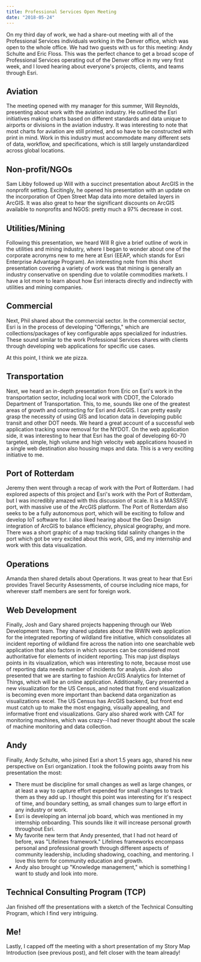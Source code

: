 ```yaml
---
title: Professional Services Open Meeting
date: "2018-05-24"
---
```

On my third day of work, we had a share-out meeting with all of the Professional Services individuals working in the Denver office, which was open to the whole office. We had two guests with us for this meeting: Andy Schulte and Eric Floss. This was the perfect chance to get a broad scope of Professional Services operating out of the Denver office in my very first week, and I loved hearing about everyone's projects, clients, and teams through Esri.

## Aviation
The meeting opened with my manager for this summer, Will Reynolds, presenting about work with the aviation industry. He outlined the Esri initiatives making charts based on different standards and data unique to airports or divisions in the aviation industry. It was interesting to note that most charts for aviation are still printed, and so have to be constructed with print in mind. Work in this industry must accommodate many different sets of data, workflow, and specifications, which is still largely unstandardized across global locations.

## Non-profit/NGOs
Sam Libby followed up Will with a succinct presentation about ArcGIS in the nonprofit setting. Excitingly, he opened his presentation with an update on the incorporation of Open Street Map data into more detailed layers in ArcGIS. It was also great to hear the significant discounts on ArcGIS available to nonprofits and NGOS: pretty much a 97% decrease in cost.

## Utilities/Mining
Following this presentation, we heard Will R give a brief outline of work in the utilities and mining industry, where I began to wonder about one of the corporate acronyms new to me here at Esri (EEAP, which stands for Esri Enterprise Advantage Program). An interesting note from this short presentation covering a variety of work was that mining is generally an industry conservative on spending due to volatile commodities markets. I have a lot more to learn about how Esri interacts directly and indirectly with utilities and mining companies.

## Commercial
Next, Phil shared about the commercial sector. In the commercial sector, Esri is in the process of developing "Offerings," which are collections/packages of key configurable apps specialized for industries. These sound similar to the work Professional Services shares with clients through developing web applications for specific use cases.

At this point, I think we ate pizza.

## Transportation
Next, we heard an in-depth presentation from Eric on Esri's work in the transportation sector, including local work with CDOT, the Colorado Department of Transportation. This, to me, sounds like one of the greatest areas of growth and contracting for Esri and ArcGIS. I can pretty easily grasp the necessity of using GIS and location data in developing public transit and other DOT needs. We heard a great account of a successful web application tracking snow removal for the NYDOT. On the web application side, it was interesting to hear that Esri has the goal of developing 60-70 targeted, simple, high volume and high velocity web applications housed in a single web destination also housing maps and data. This is a very exciting initiative to me.

## Port of Rotterdam
Jeremy then went through a recap of work with the Port of Rotterdam. I had explored aspects of this project and Esri's work with the Port of Rotterdam, but I was incredibly amazed with this discussion of scale. It is a MASSIVE port, with massive use of the ArcGIS platform. The Port of Rotterdam also seeks to be a fully autonomous port, which will be exciting to follow and develop IoT software for. I also liked hearing about the Geo Design integration of ArcGIS to balance efficiency, physical geography, and more. There was a short graphic of a map tracking tidal salinity changes in the port which got be very excited about this work, GIS, and my internship and work with this data visualization.

## Operations
Amanda then shared details about Operations. It was great to hear that Esri provides Travel Security Assessments, of course including nice maps, for wherever staff members are sent for foreign work.

## Web Development
Finally, Josh and Gary shared projects happening through our Web Development team. They shared updates about the IRWIN web application for the integrated reporting of wildland fire initiative, which consolidates all incident reporting of wildland fire across the nation into one searchable web application that also factors in which sources can be considered most authoritative for elements of incident reporting. This map just displays points in its visualization, which was interesting to note, because most use of reporting data needs number of incidents for analysis. Josh also presented that we are starting to fashion ArcGIS Analytics for Internet of Things, which will be an online application. Additionally, Gary presented a new visualization for the US Census, and noted that front end visualization is becoming even more important than backend data organization as visualizations excel. The US Census has ArcGIS backend, but front end must catch up to make the most engaging, visually appealing, and informative front end visualizations. Gary also shared work with CAT for monitoring machines, which was crazy--I had never thought about the scale of machine monitoring and data collection.

## Andy
Finally, Andy Schulte, who joined Esri a short 1.5 years ago, shared his new perspective on Esri organization. I took the following points away from his presentation the most:
- There must be discipline for small changes as well as large changes, or at least a way to capture effort expended for small changes to track them as they add up. I thought this point was interesting for it's respect of time, and boundary setting, as small changes sum to large effort in any industry or work.
- Esri is developing an internal job board, which was mentioned in my internship onboarding. This sounds like it will increase personal growth throughout Esri.
- My favorite new term that Andy presented, that I had not heard of before, was "Lifelines framework." Lifelines frameworks encompass personal and professional growth through different aspects of community leadership, including shadowing, coaching, and mentoring. I love this term for community education and growth.
- Andy also brought up "Knowledge management," which is something I want to study and look into more.

## Technical Consulting Program (TCP)
Jan finished off the presentations with a sketch of the Technical Consulting Program, which I find very intriguing.

## Me!
Lastly, I capped off the meeting with a short presentation of my Story Map Introduction (see previous post), and felt closer with the team already!
